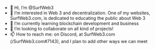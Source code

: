 - 👋 Hi, I’m @SurfWeb3
- 👀 I’m interested in Web 3 and decentralization. One of my websites, SurfWeb3.com, is dedicated to educating the public about Web 3 
- 🌱 I’m currently learning blockchain development and business
- 💞️ I’m looking to collaborate on all kind of projects!
- 📫 How to reach me: on Discord, at SurfWeb3.com (/SurfWeb3.com#7143), and I plan to add other ways we can meet

<!---
SurfWeb3/SurfWeb3 is a ✨ special ✨ repository because its `README.md` (this file) appears on your GitHub profile.
You can click the Preview link to take a look at your changes.
--->
